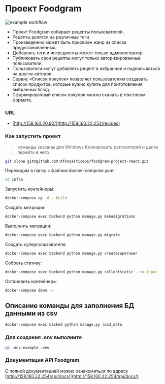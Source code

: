 # Проект Foodgram

![example workflow](https://github.com/AfonyaTriceps/foodgram-project-react/actions/workflows/main.yml/badge.svg)

* Проект Foodgram собирает рецепты пользователей.
* Рецепты делятся на различные теги.
* Произведению может быть присвоен жанр из списка предустановленных.
* Добавлять теги и ингредиенты может только администратор.
* Публиковать свои рецепты могут только авторизированные пользователи.
* Пользователи могут добавлять рецепт в избранное и подписываться на
других авторов.
* Сервис «Список покупок» позволяет пользователям создавать список
продуктов, которые нужно купить для приготовления выбранных блюд.
* Сформированный список покупок можно скачать в текстовом формате.

### URL

- [http://158.160.20.92/](http://158.160.22.254/recipes)

### Как запустить проект

> команды указаны для Windows
Клонировать репозиторий и далее перейти в него.

```bash
git clone git@github.com:AfonyaTriceps/foodgram-project-react.git
```

Переходим в папку с файлом docker-compose.yaml:

```bash
cd infra
```

Запустить контейнеры:

```bash
docker-compose up -d --build
```
Создать миграции:

```bash
docker-compose exec backend python manage.py makemigrations
```

Выполнить миграции:

```bash
docker-compose exec backend python manage.py migrate
```

Создать суперпользователя:

```bash
docker-compose exec backend python manage.py createsuperuser
```

Собрать статику:

```bash
docker-compose exec backend python manage.py collectstatic --no-input
```

Остановить контейнеры:

```bash
docker-compose down -v
```

## Описание команды для заполнения БД данными из csv

```bash
docker-compose exec backed python manage.py load_data
```

### Для создания .env выполните

```bash
cp .env.example .env
```

### Документация API Foodgram

С полной документацией можно ознакомиться по адресу
[http://158.160.22.254/api/docs/](http://158.160.22.254/api/docs/)
